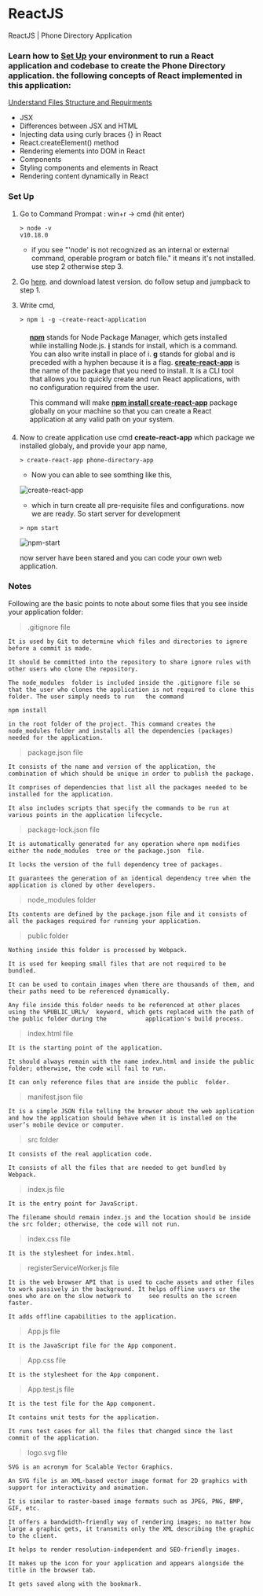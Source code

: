 # ReactJS
ReactJS | Phone Directory Application

### Learn how to [Set Up](#set-up) your environment to run a React application and codebase to create the Phone Directory application. the following concepts of React implemented in this application:

[Understand Files Structure and Requirments](#notes)

- JSX
- Differences between JSX and HTML
- Injecting data using curly braces {} in React
- React.createElement() method
- Rendering elements into DOM in React
- Components
- Styling components and elements in React 
- Rendering content dynamically in React

### Set Up

  1.  Go to Command Prompat : win+r -> cmd (hit enter)
      ```shell
      > node -v
      v10.18.0
      ```
      - if you see "'node' is not recognized as an internal or external command, operable program or batch file." it means it's not installed. use step 2 otherwise step 3.
      
  2.  Go <a href="https://nodejs.org/en/download">here</a>. and download latest version. do follow setup and jumpback to step 1.
  
  3.  Write cmd,
      ```shell
      > npm i -g -create-react-application
      ```
      <div style="margin:20px;">
      <p><b><u>npm</u></b> stands for Node Package Manager, which gets installed while installing Node.js. <b><u>i</u></b>  stands for install, which is a command. You can also           write install in place of i. <u><b>g</b></u> stands for global and is preceded with a hyphen because it is a flag. <b><u>create-react-app</u></b> is the name of the             package that you need to install. It is a CLI tool that allows you to quickly create and run React applications, with no configuration required from the user.
      </p>
      <p>
        This command will make <b><u>npm install create-react-app</u></b> package globally on your machine so that you can create a React application at any valid path on your           system.
      </p>
      </div>
     
   4. Now to create application use cmd <b>create-react-app</b> which package we installed globaly, and provide your app name,
      ```shell
      > create-react-app phone-directory-app
      ```
      
        - Now you can able to see somthing like this,
   
      ![create-react-app](https://github.com/nemishzalavadiya/ReactJS/blob/master/Screenshots/create-react-app.png)
      
      - which in turn create all pre-requisite files and configurations. now we are ready. So start server for development
      
      ```shell
      > npm start
      ```
      
      ![npm-start](https://github.com/nemishzalavadiya/ReactJS/blob/master/Screenshots/npm-start.PNG)
      
      now server have been stared and you can code your own web application.
      
### Notes
   
   Following are the basic points to note about some files that you see inside your application folder:

 

> .gitignore file

  ```
  It is used by Git to determine which files and directories to ignore before a commit is made.

  It should be committed into the repository to share ignore rules with other users who clone the repository.

  The node_modules  folder is included inside the .gitignore file so that the user who clones the application is not required to clone this folder. The user simply needs to run   the command 

  npm install

  in the root folder of the project. This command creates the node_modules folder and installs all the dependencies (packages) needed for the application.
  ```
 

> package.json file

  ```
  It consists of the name and version of the application, the combination of which should be unique in order to publish the package.

  It comprises of dependencies that list all the packages needed to be installed for the application.

  It also includes scripts that specify the commands to be run at various points in the application lifecycle.
  ```
 

> package-lock.json file

  ```
  It is automatically generated for any operation where npm modifies either the node_modules  tree or the package.json  file.

  It locks the version of the full dependency tree of packages.

  It guarantees the generation of an identical dependency tree when the application is cloned by other developers.
  ```
 

> node_modules folder
  ```
  Its contents are defined by the package.json file and it consists of all the packages required for running your application.
  ```
 

> public folder
  ```
  Nothing inside this folder is processed by Webpack.

  It is used for keeping small files that are not required to be bundled.

  It can be used to contain images when there are thousands of them, and their paths need to be referenced dynamically.

  Any file inside this folder needs to be referenced at other places using the %PUBLIC_URL%/  keyword, which gets replaced with the path of the public folder during the           application's build process.
  ```
 

> index.html file
  ```
  It is the starting point of the application.

  It should always remain with the name index.html and inside the public folder; otherwise, the code will fail to run.

  It can only reference files that are inside the public  folder.
  ```
 

> manifest.json file
  ```
  It is a simple JSON file telling the browser about the web application and how the application should behave when it is installed on the user’s mobile device or computer.
  ```
 

> src folder
  ```
  It consists of the real application code.

  It consists of all the files that are needed to get bundled by Webpack.
  ```
 

> index.js file
  ```
  It is the entry point for JavaScript.

  The filename should remain index.js and the location should be inside the src folder; otherwise, the code will not run.
  ```
  

> index.css file
  ```
  It is the stylesheet for index.html.
  ``` 

> registerServiceWorker.js file
  ```
  It is the web browser API that is used to cache assets and other files to work passively in the background. It helps offline users or the ones who are on the slow network to     see results on the screen faster.

  It adds offline capabilities to the application.
  ```
 

> App.js file
  ```
  It is the JavaScript file for the App component.
  ```
 

> App.css file
  ```
  It is the stylesheet for the App component.
  ```    

> App.test.js file
  ```
  It is the test file for the App component.

  It contains unit tests for the application.

  It runs test cases for all the files that changed since the last commit of the application.
  ``` 

> logo.svg file
  ```
  SVG is an acronym for Scalable Vector Graphics.

  An SVG file is an XML-based vector image format for 2D graphics with support for interactivity and animation.

  It is similar to raster-based image formats such as JPEG, PNG, BMP, GIF, etc.

  It offers a bandwidth-friendly way of rendering images; no matter how large a graphic gets, it transmits only the XML describing the graphic to the client.

  It helps to render resolution-independent and SEO-friendly images.

  It makes up the icon for your application and appears alongside the title in the browser tab.

  It gets saved along with the bookmark.
  ```
